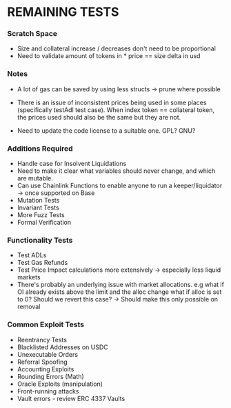 # REMAINING TESTS

### Scratch Space

- Size and collateral increase / decreases don't need to be proportional
- Need to validate amount of tokens in * price == size delta in usd


### Notes

- A lot of gas can be saved by using less structs -> prune where possible

- There is an issue of inconsistent prices being used in some places (specifically testAdl test case).
When index token == collateral token, the prices used should also be the same but they are not.

- Need to update the code license to a suitable one. GPL? GNU?

### Additions Required

- Handle case for Insolvent Liquidations
- Need to make it clear what variables should never change, and which are mutable.
- Can use Chainlink Functions to enable anyone to run a keeper/liquidator -> once supported on Base
- Mutation Tests
- Invariant Tests
- More Fuzz Tests
- Formal Verification

### Functionality Tests

- Test ADLs
- Test Gas Refunds
- Test Price Impact calculations more extensively -> especially less liquid markets
- There's probably an underlying issue with market allocations.
    e.g what if OI already exists above the limit and the alloc change
    what if alloc is set to 0? Should we revert this case? -> Should make this only possible on removal

### Common Exploit Tests

- Reentrancy Tests
- Blacklisted Addresses on USDC
- Unexecutable Orders
- Referral Spoofing
- Accounting Exploits
- Rounding Errors (Math)
- Oracle Exploits (manipulation)
- Front-running attacks
- Vault errors - review ERC 4337 Vaults
